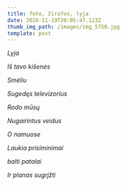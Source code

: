 ```yaml
---
title: foto, žirafos, lyja
date: 2020-11-19T20:05:47.123Z
thumb_img_path: /images/img_5750.jpg
template: post
---
```

*Lyja*

*Iš tavo kišenės*

*Smėliu*

*Sugedęs televizorius* 

*Rodo mūsų* 

*Nugairintus veidus* 

*O namuose* 

*Laukia prisiminimai* 

*balti patalai*

*Ir planas sugrįžti*
